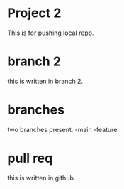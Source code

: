 # Project 2
This is for pushing local repo.

# branch 2 
this is written in branch 2.

# branches
two branches present:
-main
-feature

# pull req
this is written in github 
